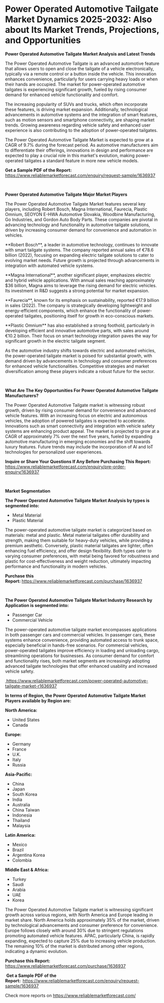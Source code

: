 <p><h1>Power Operated Automotive Tailgate Market Dynamics 2025-2032: Also about Its Market Trends, Projections, and Opportunities</h1></p><p><strong>Power Operated Automotive Tailgate Market Analysis and Latest Trends</strong></p>
<p><p>The Power Operated Automotive Tailgate is an advanced automotive feature that allows users to open and close the tailgate of a vehicle electronically, typically via a remote control or a button inside the vehicle. This innovation enhances convenience, particularly for users carrying heavy loads or when their hands are occupied. The market for power-operated automotive tailgates is experiencing significant growth, fueled by rising consumer demand for enhanced vehicle functionality and comfort.</p><p>The increasing popularity of SUVs and trucks, which often incorporate these features, is driving market expansion. Additionally, technological advancements in automotive systems and the integration of smart features, such as motion sensors and smartphone connectivity, are shaping market trends. Growing awareness regarding vehicle safety and enhanced user experience is also contributing to the adoption of power-operated tailgates.</p><p>The Power Operated Automotive Tailgate Market is expected to grow at a CAGR of 9.7% during the forecast period. As automotive manufacturers aim to differentiate their offerings, innovations in design and performance are expected to play a crucial role in this market's evolution, making power-operated tailgates a standard feature in more new vehicle models.</p></p>
<p><strong>Get a Sample PDF of the Report:&nbsp;</strong> <a href="https://www.reliablemarketforecast.com/enquiry/request-sample/1636937?utm_campaign=2308&utm_medium=2&utm_source=Github&utm_content=ia&utm_term=24032025&utm_id=power-operated-automotive-tailgate">https://www.reliablemarketforecast.com/enquiry/request-sample/1636937</a></p>
<p>&nbsp;</p>
<p><strong>Power Operated Automotive Tailgate Major Market Players</strong></p>
<p><p>The Power Operated Automotive Tailgate Market features several key players, including Robert Bosch, Magna International, Faurecia, Plastic Omnium, SEOYON E-HWA Automotive Slovakia, Woodbine Manufacturing, Go Industries, and Gordon Auto Body Parts. These companies are pivotal in advancing technology and functionality in automotive tailgate solutions, driven by increasing consumer demand for convenience and automation in vehicles.</p><p>**Robert Bosch**, a leader in automotive technology, continues to innovate with smart tailgate systems. The company reported annual sales of €78.6 billion (2022), focusing on expanding electric tailgate solutions to cater to evolving market needs. Future growth is projected through advancements in integration with automated vehicle systems.</p><p>**Magna International**, another significant player, emphasizes electric and hybrid vehicle applications. With annual sales reaching approximately $36 billion, Magna aims to leverage the rising demand for electric vehicles. Its investment in R&D suggests a strong potential for market expansion.</p><p>**Faurecia**, known for its emphasis on sustainability, reported €17.9 billion in sales (2022). The company is strategically developing lightweight and energy-efficient components, which enhance the functionality of power-operated tailgates, positioning itself for growth in eco-conscious markets.</p><p>**Plastic Omnium** has also established a strong foothold, particularly in developing efficient and innovative automotive parts, with sales around €10.2 billion. Their focus on smart technology integration paves the way for significant growth in the electric tailgate segment.</p><p>As the automotive industry shifts towards electric and automated vehicles, the power-operated tailgate market is poised for substantial growth, with demand driven by advancements in technology and consumer preferences for enhanced vehicle functionalities. Competitive strategies and market diversification among these players indicate a robust future for the sector.</p></p>
<p>&nbsp;</p>
<p><strong>What Are The Key Opportunities For Power Operated Automotive Tailgate Manufacturers?</strong></p>
<p><p>The Power Operated Automotive Tailgate market is witnessing robust growth, driven by rising consumer demand for convenience and advanced vehicle features. With an increasing focus on electric and autonomous vehicles, the adoption of powered tailgates is expected to accelerate. Innovations such as smart connectivity and integration with vehicle safety systems are enhancing product appeal. The market is projected to grow at a CAGR of approximately 7% over the next five years, fueled by expanding automotive manufacturing in emerging economies and the shift towards luxury features. Future trends may include the incorporation of AI and IoT technologies for personalized user experiences.</p></p>
<p><strong>Inquire or Share Your Questions If Any Before Purchasing This Report:</strong> <a href="https://www.reliablemarketforecast.com/enquiry/pre-order-enquiry/1636937?utm_campaign=2308&utm_medium=2&utm_source=Github&utm_content=ia&utm_term=24032025&utm_id=power-operated-automotive-tailgate">https://www.reliablemarketforecast.com/enquiry/pre-order-enquiry/1636937</a></p>
<p>&nbsp;</p>
<p><strong>Market Segmentation</strong></p>
<p><strong>The Power Operated Automotive Tailgate Market Analysis by types is segmented into:</strong></p>
<p><ul><li>Metal Material</li><li>Plastic Material</li></ul></p>
<p><p>The power-operated automotive tailgate market is categorized based on materials: metal and plastic. Metal material tailgates offer durability and strength, making them suitable for heavy-duty vehicles, while providing a premium aesthetic. Conversely, plastic material tailgates are lighter, often enhancing fuel efficiency, and offer design flexibility. Both types cater to varying consumer preferences, with metal being favored for robustness and plastic for cost-effectiveness and weight reduction, ultimately impacting performance and functionality in modern vehicles.</p></p>
<p><strong>Purchase this Report:&nbsp;</strong><a href="https://www.reliablemarketforecast.com/purchase/1636937?utm_campaign=2308&utm_medium=2&utm_source=Github&utm_content=ia&utm_term=24032025&utm_id=power-operated-automotive-tailgate">https://www.reliablemarketforecast.com/purchase/1636937</a></p>
<p>&nbsp;</p>
<p><strong>The Power Operated Automotive Tailgate Market Industry Research by Application is segmented into:</strong></p>
<p><ul><li>Passenger Car</li><li>Commercial Vehicle</li></ul></p>
<p><p>The power-operated automotive tailgate market encompasses applications in both passenger cars and commercial vehicles. In passenger cars, these systems enhance convenience, providing automated access to trunk space, especially beneficial in hands-free scenarios. For commercial vehicles, power-operated tailgates improve efficiency in loading and unloading cargo, streamlining operations for businesses. As consumer demand for comfort and functionality rises, both market segments are increasingly adopting advanced tailgate technologies that offer enhanced usability and increased vehicle safety.</p></p>
<p><a href="https://www.reliablemarketforecast.com/power-operated-automotive-tailgate-market-r1636937?utm_campaign=2308&utm_medium=2&utm_source=Github&utm_content=ia&utm_term=24032025&utm_id=power-operated-automotive-tailgate">&nbsp;https://www.reliablemarketforecast.com/power-operated-automotive-tailgate-market-r1636937</a></p>
<p><strong>In terms of Region, the Power Operated Automotive Tailgate Market Players available by Region are:</strong></p>
<p>
    <p> <strong> North America: </strong>
        <ul>
            <li>United States</li>
            <li>Canada</li>
        </ul>
        </p> 
    <p> <strong> Europe: </strong>
        <ul>
            <li>Germany</li>
            <li>France</li>
            <li>U.K.</li>
            <li>Italy</li>
            <li>Russia</li>
        </ul>
        </p> 
    <p> <strong> Asia-Pacific: </strong>
        <ul>
            <li>China</li>
            <li>Japan</li>
            <li>South Korea</li>
            <li>India</li>
            <li>Australia</li>
            <li>China Taiwan</li>
            <li>Indonesia</li>
            <li>Thailand</li>
            <li>Malaysia</li>
        </ul>
        </p> 
    <p> <strong> Latin America: </strong>
        <ul>
            <li>Mexico</li>
            <li>Brazil</li>
            <li>Argentina Korea</li>
            <li>Colombia</li>
        </ul>
        </p> 
    <p> <strong> Middle East & Africa: </strong>
        <ul>
            <li>Turkey</li>
            <li>Saudi</li>
            <li>Arabia</li>
            <li>UAE</li>
            <li>Korea</li>
        </ul>
    </p>
    </p>
<p><p>The Power Operated Automotive Tailgate market is witnessing significant growth across various regions, with North America and Europe leading in market share. North America holds approximately 35% of the market, driven by technological advancements and consumer preference for convenience. Europe follows closely with around 30% due to stringent regulations promoting automated vehicle features. APAC, particularly China, is rapidly expanding, expected to capture 25% due to increasing vehicle production. The remaining 10% of the market is distributed among other regions, indicating a dynamic evolution.</p></p>
<p><strong>Purchase this Report: </strong><a href="https://www.reliablemarketforecast.com/purchase/1636937?utm_campaign=2308&utm_medium=2&utm_source=Github&utm_content=ia&utm_term=24032025&utm_id=power-operated-automotive-tailgate">https://www.reliablemarketforecast.com/purchase/1636937</a></p>
<p>&nbsp;<strong>Get a Sample PDF of the Report:&nbsp;&nbsp;</strong><a href="https://www.reliablemarketforecast.com/enquiry/request-sample/1636937?utm_campaign=2308&utm_medium=2&utm_source=Github&utm_content=ia&utm_term=24032025&utm_id=power-operated-automotive-tailgate">https://www.reliablemarketforecast.com/enquiry/request-sample/1636937</a></p>
<p><strong></strong></p>
<p>Check more reports on <a href="https://www.reliablemarketforecast.com/?utm_campaign=2308&utm_medium=2&utm_source=Github&utm_content=ia&utm_term=24032025&utm_id=power-operated-automotive-tailgate">https://www.reliablemarketforecast.com/</a></p>